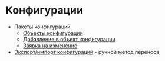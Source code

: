 # Конфигурации

* Пакеты конфигураций
  * [Объекты конфигурации](pakety-konfiguracii/obekty-konfiguracii/)
  * [Добавление в объект конфигурации](pakety-konfiguracii/obekty-konfiguracii/dobavlenie-v-obekt-konfiguracii.md)
  * [Заявка на изменение](pakety-konfiguracii/formirovanie-paketa-konfiguracii/zayavki-na-izmenenie.md)
* [Экспорт/импорт конфигураций](eksport-import-konfiguracii.md) - ручной метод переноса
